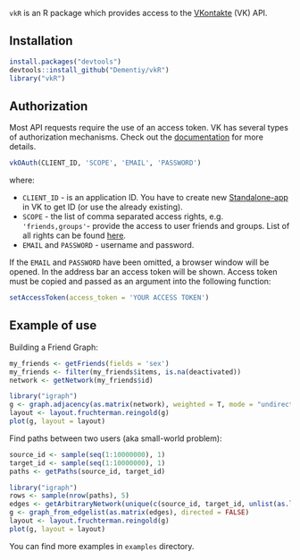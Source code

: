 `vkR` is an R package which provides access to the [VKontakte](https://vk.com/) (VK) API.

## Installation

``` r
install.packages("devtools")
devtools::install_github("Dementiy/vkR")
library("vkR")
```

## Authorization

Most API requests require the use of an access token. VK has several types of authorization mechanisms. Check out the [documentation](https://vk.com/dev/authentication) for more details.

``` r
vkOAuth(CLIENT_ID, 'SCOPE', 'EMAIL', 'PASSWORD')
```

where:
* `CLIENT_ID` - is an application ID. You have to create new [Standalone-app](https://vk.com/dev/standalone) in VK to get ID (or use the already existing).
* `SCOPE` - the list of comma separated access rights, e.g. `'friends,groups'`- provide the access to user friends and groups. List of all rights can be found [here](https://vk.com/dev/permissions).
* `EMAIL` and `PASSWORD` - username and password.

If the `EMAIL` and `PASSWORD` have been omitted, a browser window will be opened. In the address bar an access token will be shown. Access token must be copied and passed as an argument into the following function:

``` r
setAccessToken(access_token = 'YOUR ACCESS TOKEN')
```

## Example of use

Building a Friend Graph:

``` r
my_friends <- getFriends(fields = 'sex')
my_friends <- filter(my_friends$items, is.na(deactivated))
network <- getNetwork(my_friends$id)

library("igraph")
g <- graph.adjacency(as.matrix(network), weighted = T, mode = "undirected")
layout <- layout.fruchterman.reingold(g)
plot(g, layout = layout)
```

Find paths between two users (aka small-world problem):

```r
source_id <- sample(seq(1:10000000), 1)
target_id <- sample(seq(1:10000000), 1)
paths <- getPaths(source_id, target_id)

library("igraph")
rows <- sample(nrow(paths), 5)
edges <- getArbitraryNetwork(unique(c(source_id, target_id, unlist(as.list(t(paths[rows, ]))))), format = "edgelist")
g <- graph_from_edgelist(as.matrix(edges), directed = FALSE)
layout <- layout.fruchterman.reingold(g)
plot(g, layout = layout)
```

You can find more examples in `examples` directory.
